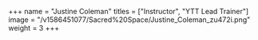 +++
name = "Justine Coleman"
titles = ["Instructor", "YTT Lead Trainer"]
image = "/v1586451077/Sacred%20Space/Justine_Coleman_zu472i.png"
weight = 3
+++